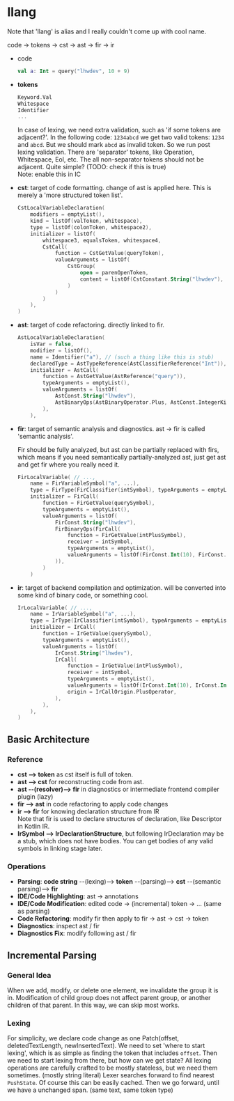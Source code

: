 # llang

Note that 'llang' is alias and I really couldn't come up with cool name.

code -> tokens -> cst -> ast -> fir -> ir

- code

  ``` kotlin
  val a: Int = query("lhwdev", 10 + 9)
  ```

- **tokens**

  ``` kotlin
  Keyword.Val
  Whitespace
  Identifier
  ...
  ```

  In case of lexing, we need extra validation, such as 'if some tokens are adjacent?'.
  In the following code: `1234abcd` we get two valid tokens: `1234` and `abcd`. But we should mark `abcd` as invalid
  token. So we run post lexing validation.
  There are 'separator' tokens, like Operation, Whitespace, Eol, etc. The all
  non-separator tokens should not be adjacent. Quite simple? (TODO: check if this is true)  
  Note: enable this in IC

- **cst**: target of code formatting. change of ast is applied here.
  This is merely a 'more structured token list'.

  ``` kotlin
  CstLocalVariableDeclaration(
      modifiers = emptyList(),
      kind = listOf(valToken, whitespace),
      type = listOf(colonToken, whitespace2),
      initializer = listOf(
          whitespace3, equalsToken, whitespace4,
          CstCall(
              function = CstGetValue(queryToken),
              valueArguments = listOf(
                  CstGroup(
                      open = parenOpenToken,
                      content = listOf(CstConstant.String("lhwdev"), commaToken, ...)
                  )
              )
          )
      ),
  )
  ```

- **ast**: target of code refactoring. directly linked to fir.

  ``` kotlin
  AstLocalVariableDeclaration(
      isVar = false,
      modifier = listOf(),
      name = Identifier("a"), // (such a thing like this is stub)
      declaredType = AstTypeReference(AstClassifierReference("Int")),
      initializer = AstCall(
          function = AstGetValue(AstReference("query")),
          typeArguments = emptyList(),
          valueArguments = listOf(
              AstConst.String("lhwdev"),
              AstBinaryOps(AstBinaryOperator.Plus, AstConst.IntegerKind(10), AstConst.IntegerKind(9)),
          ),
      ),
  ```

- **fir**: target of semantic analysis and diagnostics.
  ast -> fir is called 'semantic analysis'.

  Fir should be fully analyzed, but ast can be partially replaced with firs, which
  means if you need semantically partially-analyzed ast, just get ast and get fir
  where you really need it.

  ``` kotlin
  FirLocalVariable( // ...,
      name = FirVariableSymbol("a", ...),
      type = FirType(FirClassifier(intSymbol), typeArguments = emptyList()),
      initializer = FirCall(
          function = FirGetValue(querySymbol),
          typeArguments = emptyList(),
          valueArguments = listOf(
              FirConst.String("lhwdev"),
              FirBinaryOps(FirCall(
                  function = FirGetValue(intPlusSymbol),
                  receiver = intSymbol,
                  typeArguments = emptyList(),
                  valueArguments = listOf(FirConst.Int(10), FirConst.Int(9)),
              )),
          )
      )
  ```

- **ir**: target of backend compilation and optimization. will be converted into
  some kind of binary code, or something cool.

  ``` kotlin
  IrLocalVariable( // ...,
      name = IrVariableSymbol("a", ...),
      type = IrType(IrClassifier(intSymbol), typeArguments = emptyList()),
      initializer = IrCall(
          function = IrGetValue(querySymbol),
          typeArguments = emptyList(),
          valueArguments = listOf(
              IrConst.String("lhwdev"),
              IrCall(
                  function = IrGetValue(intPlusSymbol),
                  receiver = intSymbol,
                  typeArguments = emptyList(),
                  valueArguments = listOf(IrConst.Int(10), IrConst.Int(9)),
                  origin = IrCallOrigin.PlusOperator,
              ),
          ),
      ),
  )
  ```

## Basic Architecture

### Reference

- **cst --> token** as cst itself is full of token.
- **ast --> cst** for reconstructing code from ast.
- **ast --(resolver)--> fir** in diagnostics or intermediate frontend compiler plugin (lazy)
- **fir --> ast** in code refactoring to apply code changes
- **ir --> fir** for knowing declaration structure from IR  
  Note that fir is used to declare structures of declaration, like Descriptor in Kotlin IR.
- **IrSymbol --> IrDeclarationStructure**, but following IrDeclaration
  may be a stub, which does not have bodies. You can get bodies of any valid symbols
  in linking stage later.

### Operations

- **Parsing**: **code string** --(lexing)--> **token** --(parsing)--> **cst** --(semantic parsing)-->
  **fir**
- **IDE/Code Highlighting**: ast -> annotations
- **IDE/Code Modification**: edited code -> (incremental) token -> ... (same as parsing)
- **Code Refactoring**: modify fir then apply to fir -> ast -> cst -> token
- **Diagnostics**: inspect ast / fir
- **Diagnostics Fix**: modify following ast / fir

## Incremental Parsing

### General Idea

When we add, modify, or delete one element, we invalidate the group it is in. Modification of child group does not
affect parent group, or another children of that parent. In this way, we can skip most works.

### Lexing

For simplicity, we declare code change as one Patch(offset, deletedTextLength, newInsertedText).
We need to set 'where to start lexing', which is as simple as finding the token that includes `offset`.
Then we need to start lexing from there, but how can we get state? All lexing operations are carefully crafted to be
mostly stateless, but we need them sometimes. (mostly string literal) Lexer searches forward to find
nearest `PushState`.
Of course this can be easily cached. Then we go forward, until we have a unchanged span. (same text, same token type)

